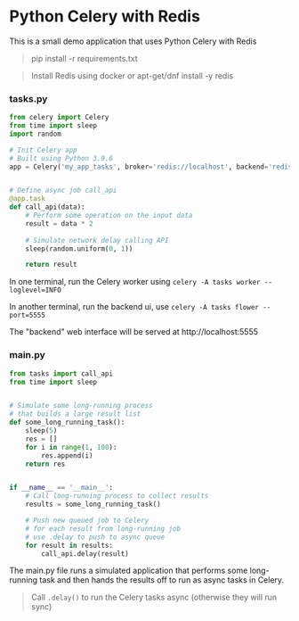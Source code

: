 # Python Celery with Redis

This is a small demo application that uses Python Celery with Redis

> pip install -r requirements.txt

> Install Redis using docker or apt-get/dnf install -y redis 

### tasks.py
```python
from celery import Celery
from time import sleep
import random

# Init Celery app
# Built using Python 3.9.6
app = Celery('my_app_tasks', broker='redis://localhost', backend='redis://localhost')


# Define async job call_api
@app.task
def call_api(data):
    # Perform some operation on the input data
    result = data * 2
    
    # Simulate network delay calling API
    sleep(random.uniform(0, 1))

    return result
```

In one terminal, run the Celery worker using `celery -A tasks worker --loglevel=INFO`

In another terminal, run the backend ui, use `celery -A tasks flower --port=5555`

The "backend" web interface will be served at http://localhost:5555

### main.py

```python
from tasks import call_api
from time import sleep


# Simulate some long-running process
# that builds a large result list
def some_long_running_task():
    sleep(5)
    res = []
    for i in range(1, 100):
        res.append(i)
    return res


if __name__ == '__main__':
    # Call long-running process to collect results
    results = some_long_running_task()

    # Push new queued job to Celery
    # for each result from long-running job
    # use .delay to push to async queue
    for result in results:
        call_api.delay(result)

```

The main.py file runs a simulated application that performs some long-running task
and then hands the results off to run as async tasks in Celery.

> Call `.delay()` to run the Celery tasks async (otherwise they will run sync)